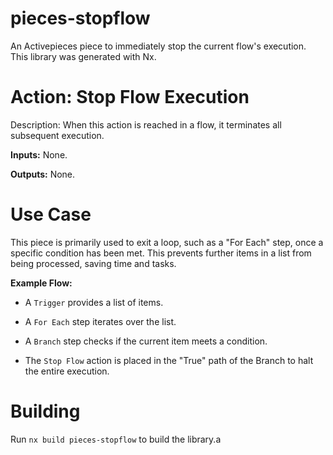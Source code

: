 # pieces-stopflow
An Activepieces piece to immediately stop the current flow's execution. This library was generated with Nx.

# Action: Stop Flow Execution
Description: When this action is reached in a flow, it terminates all subsequent execution.

**Inputs:** None.

**Outputs:** None.

# Use Case
This piece is primarily used to exit a loop, such as a "For Each" step, once a specific condition has been met. This prevents further items in a list from being processed, saving time and tasks.

**Example Flow:**

- A `Trigger` provides a list of items.

- A `For Each` step iterates over the list.

- A `Branch` step checks if the current item meets a condition.

- The `Stop Flow` action is placed in the "True" path of the Branch to halt the entire execution.

# Building
Run `nx build pieces-stopflow` to build the library.a